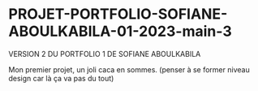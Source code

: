 # PROJET-PORTFOLIO-SOFIANE-ABOULKABILA-01-2023-main-3
VERSION 2 DU PORTFOLIO 1 DE SOFIANE ABOULKABILA

Mon premier projet, un joli caca en sommes.
(penser à se former niveau design car là ça va pas du tout)

